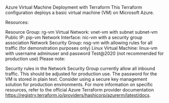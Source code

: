 Azure Virtual Machine Deployment with Terraform
This Terraform configuration deploys a basic virtual machine (VM) on Microsoft Azure.

Resources:

Resource Group: rg-vm
Virtual Network: vnet-vm with subnet subnet-vm
Public IP: pip-vm
Network Interface: nic-vm with a security group association
Network Security Group: nsg-vm with allowing rules for all traffic (for demonstration purposes only)
Linux Virtual Machine: linux-vm with username adminuser and password Test@2020 (not recommended for production use)
Please note:

Security rules in the Network Security Group currently allow all inbound traffic. This should be adjusted for production use.
The password for the VM is stored in plain text. Consider using a secure key management solution for production environments.
For more information on specific resources, refer to the official Azure Terraform provider documentation https://registry.terraform.io/providers/hashicorp/azurerm/latest/docs.